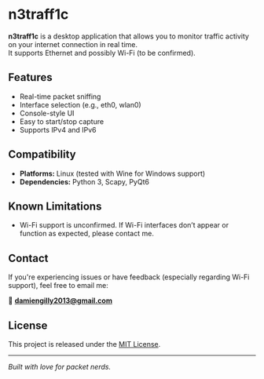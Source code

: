 # n3traff1c

**n3traff1c** is a desktop application that allows you to monitor traffic activity on your internet connection in real time.  
It supports Ethernet and possibly Wi-Fi (to be confirmed).

## Features

- Real-time packet sniffing
- Interface selection (e.g., eth0, wlan0)
- Console-style UI
- Easy to start/stop capture
- Supports IPv4 and IPv6

## Compatibility

- **Platforms:** Linux (tested with Wine for Windows support)
- **Dependencies:** Python 3, Scapy, PyQt6

## Known Limitations

- Wi-Fi support is unconfirmed. If Wi-Fi interfaces don’t appear or function as expected, please contact me.

## Contact

If you're experiencing issues or have feedback (especially regarding Wi-Fi support), feel free to email me:

📧 **damiengilly2013@gmail.com**

## License

This project is released under the [MIT License](LICENSE).

---

*Built with love for packet nerds.*
